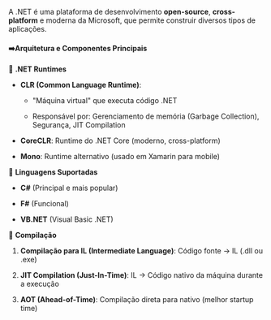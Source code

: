 A .NET é uma plataforma de desenvolvimento **open-source**, **cross-platform** e moderna da Microsoft, que permite construir diversos tipos de aplicações.

#### ➡️**Arquitetura e Componentes Principais**

📌  **.NET Runtimes**

- **CLR (Common Language Runtime)**:
    
    - "Máquina virtual" que executa código .NET
        
    - Responsável por: Gerenciamento de memória (Garbage Collection), Segurança, JIT Compilation
        
- **CoreCLR**: Runtime do .NET Core (moderno, cross-platform)
    
- **Mono**: Runtime alternativo (usado em Xamarin para mobile)


📌  **Linguagens Suportadas**

- **C#** (Principal e mais popular)
    
- **F#** (Funcional)
    
- **VB.NET** (Visual Basic .NET)

📌  **Compilação**

1. **Compilação para IL (Intermediate Language)**: Código fonte → IL (.dll ou .exe)
    
2. **JIT Compilation (Just-In-Time)**: IL → Código nativo da máquina durante a execução
    
3. **AOT (Ahead-of-Time)**: Compilação direta para nativo (melhor startup time)